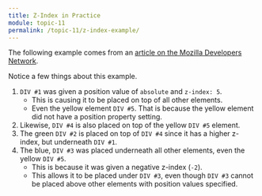 ```yaml
---
title: Z-Index in Practice
module: topic-11
permalink: /topic-11/z-index-example/
---
```


<div class="divider-heading"></div>

The following example comes from an [article on the Mozilla Developers Network](https://developer.mozilla.org/en-US/docs/Web/CSS/CSS_Positioning/Understanding_z_index/Adding_z-index).

Notice a few things about this example.

1. `DIV #1` was given a position value of `absolute` and `z-index: 5`.
    - This is causing it to be placed on top of all other elements.
    - Even the yellow element `DIV #5`. That is because the yellow element did not have a position property setting.
4. Likewise, `DIV #4` is also placed on top of the yellow `DIV #5` element.
5. The green `DIV #2` is placed on top of `DIV #4` since it has a higher z-index, but underneath `DIV #1`.
6. The blue, `DIV #3` was placed underneath all other elements, even the yellow `DIV #5`.
    - This is because it was given a negative z-index (`-2`).
    - This allows it to be placed under `DIV #3`, even though `DIV #3` cannot be placed above other elements with position values specified.

<div class="codepen-embed">
  <p data-height="600" data-theme-id="30567" data-slug-hash="qVRGZE" data-default-tab="css,result" data-user="Media-Ed-Online" data-embed-version="2" data-pen-title="[Topic-09]  Z-Index" class="codepen"></p>
</div>
